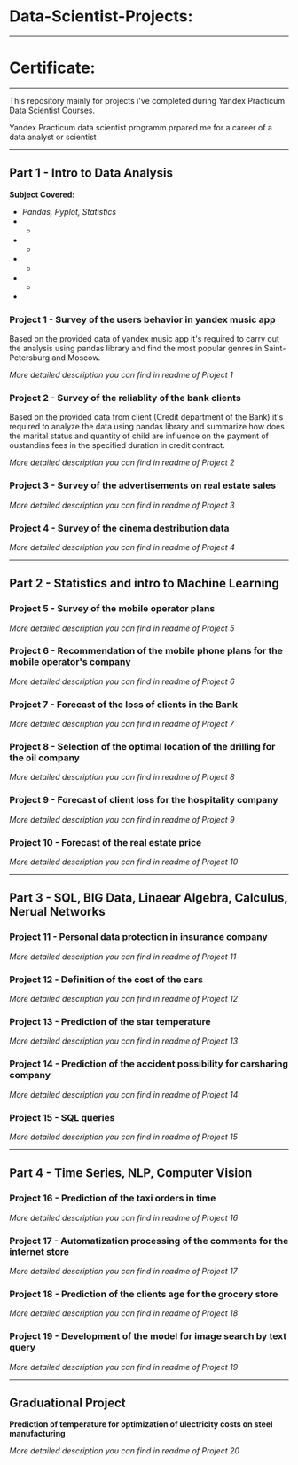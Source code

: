 # Data-Scientist-Projects:
<hr />

<h1> Certificate:</h1>

____

This repository mainly for projects i've completed during Yandex Practicum Data Scientist Courses.

Yandex Practicum data scientist programm prpared me for a career of a data analyst or scientist

<hr />

## Part 1 - Intro to Data Analysis

**Subject Covered:**

-  *Pandas, Pyplot, Statistics*
-  -
- -
- -
- -
- 

### Project 1  - Survey of the users behavior in yandex music app

Based on the provided data of yandex music app it's required to carry out the analysis using pandas library and find the most popular genres in Saint-Petersburg and Moscow. 

*More detailed description you can find in readme of Project 1*

### Project 2  - Survey of the reliablity of the bank clients

Based on the provided data from client (Credit department of the Bank) it's required to analyze the data using pandas library and summarize how does the marital status and quantity of child are influence on the payment of oustandins fees in the specified duration in credit contract.

*More detailed description you can find in readme of Project 2*

### Project 3  - Survey of the advertisements on real estate sales

*More detailed description you can find in readme of Project 3*

### Project 4  - Survey of the cinema destribution data

*More detailed description you can find in readme of Project 4*

<hr />

## Part 2 - Statistics and intro to Machine Learning

### Project 5 - Survey of the mobile operator plans

*More detailed description you can find in readme of Project 5*

### Project 6  - Recommendation of the mobile phone plans for the mobile operator's company

*More detailed description you can find in readme of Project 6*

### Project 7  - Forecast of the loss of clients in the Bank

*More detailed description you can find in readme of Project 7*

### Project 8  - Selection of the optimal location of the drilling for the oil company

*More detailed description you can find in readme of Project 8*

### Project 9  - Forecast of client loss for the hospitality company 

*More detailed description you can find in readme of Project 9*

### Project 10 - Forecast of the real estate price

*More detailed description you can find in readme of Project 10*

<hr />

## Part 3 - SQL, BIG Data, Linaear Algebra, Calculus, Nerual Networks

### Project 11 - Personal data protection in insurance company

*More detailed description you can find in readme of Project 11*

### Project 12 - Definition of the cost of the cars

*More detailed description you can find in readme of Project 12*

### Project 13 - Prediction of the star temperature

*More detailed description you can find in readme of Project 13*

### Project 14 - Prediction of the accident possibility for carsharing company

*More detailed description you can find in readme of Project 14*

### Project 15 - SQL queries

*More detailed description you can find in readme of Project 15*

<hr />

## Part 4 - Time Series, NLP, Computer Vision
 
### Project 16 - Prediction of the taxi orders in time

*More detailed description you can find in readme of Project 16*

### Project 17 - Automatization processing of the comments for the internet store

*More detailed description you can find in readme of Project 17*

### Project 18 - Prediction of the clients age for the grocery store

*More detailed description you can find in readme of Project 18*

### Project 19 - Development of the model for image search by text query

*More detailed description you can find in readme of Project 19*

<hr />

## Graduational Project

**Prediction of temperature for optimization of ulectricity costs on steel manufacturing** 

*More detailed description you can find in readme of Project 20*




